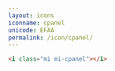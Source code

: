 ```yaml
---
layout: icons
iconname: cpanel
unicode: EFAA
permalink: /icon/cpanel/
---
```


``` html
<i class="mi mi-cpanel"></i>
```
